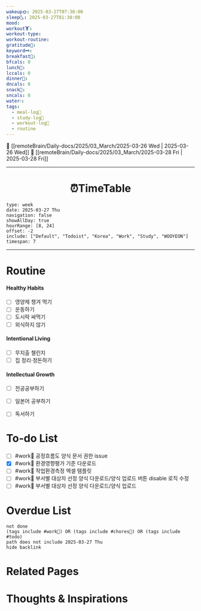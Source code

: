 ```yaml
---
wakeup🌞: 2025-03-27T07:30:00
sleep🌜: 2025-03-27T01:30:00
mood: 
workout🏋️: 
workout-type: 
workout-routine: 
gratitude🙏: 
keyword🗝️: 
breakfast🍳: 
bfcals: 0
lunch🍚: 
lccals: 0
dinner🥗: 
dncals: 0
snack🍬: 
sncals: 0
water💧: 
tags:
  - meal-log📝
  - study-log📓
  - workout-log💪
  - routine
---
```


🔺 [[remoteBrain/Daily-docs/2025/03_March/2025-03-26 Wed | 2025-03-26 Wed]]
🔻 [[remoteBrain/Daily-docs/2025/03_March/2025-03-28 Fri | 2025-03-28 Fri]]
___
<h1> <center>⏰TimeTable </center> </h1>

```gEvent
type: week
date: 2025-03-27 Thu
navigation: false
showAllDay: true
hourRange: [8, 24]
offset: -2
include: ["Default", "Todoist", "Korea", "Work", "Study", "WOOYEON"]
timespan: 7
```

--- 


# Routine 

####  Healthy Habits
- [ ] 영양제 챙겨 먹기
- [ ] 운동하기
- [ ] 도시락 싸먹기 
- [ ] 외식하지 않기 

####  Intentional Living 
- [ ] 무지출 챌린지 
- [ ] 집 정리·정돈하기

#### Intellectual Growth
- [ ] 전공공부하기
- [ ] 일본어 공부하기
- [ ] 독서하기



# To-do List

- [ ] #work💼 공정흐름도 양식 문서 권한 issue
- [x] #work💼 환경영향평가 기준 다운로드
- [ ] #work💼 작업환경측정 엑셀 템플릿
- [ ] #work💼 부서별 대상자 선정 양식 다운로드/양식 업로드 버튼 disable 로직 수정
- [ ] #work💼 부서별 대상자 선정 양식 다운로드/양식 업로드

# Overdue List
```tasks
not done
(tags include #work💼) OR (tags include #chores🧺) OR (tags include #todo)
path does not include 2025-03-27 Thu
hide backlink
```

# Related Pages



# Thoughts & Inspirations

